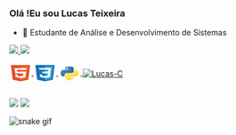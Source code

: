 ### Olá !Eu sou Lucas Teixeira
- 🌱 Estudante de Análise e Desenvolvimento de Sistemas

<div>
<a href=https://github.com/LucasTeixeira7>
   <img height="140em" src="https://github-readme-stats-eight-theta.vercel.app/api?username=LucasTeixeira7&show_icons=true&theme=dark&include_all_commits=true&count_private=true"/>
   <img height="140em" src="https://github-readme-stats-eight-theta.vercel.app/api/top-langs/?username=LucasTeixeira7&layout=compact&langs_count=8&theme=dark"/>
</div>

<div style="display: inline_block"><br>
  <img align="center" alt="Lucas-HTML" height="30" width="40" src="https://raw.githubusercontent.com/devicons/devicon/master/icons/html5/html5-original.svg">
  <img align="center" alt="Lucas-CSS" height="30" width="40" src="https://raw.githubusercontent.com/devicons/devicon/master/icons/css3/css3-original.svg">
  <img align="center" alt="Lucas-Python" height="30" width="40" src="https://raw.githubusercontent.com/devicons/devicon/master/icons/python/python-original.svg">
  <img align="center" alt="Lucas-C" height="30" width="40" src="https://cdn.jsdelivr.net/gh/devicons/devicon@latest/icons/c/c-original.svg" />
          
          
</div>
  
  ##
 
<div> 
  <a href = "lucasteixeira7dev@gmail.com"><img src="https://img.shields.io/badge/-Gmail-%23333?style=for-the-badge&logo=gmail&logoColor=white" target="_blank"></a>
  <a href="https://www.linkedin.com/in/lucasteixeira7" target="_blank"><img src="https://img.shields.io/badge/-LinkedIn-%230077B5?style=for-the-badge&logo=linkedin&logoColor=white" target="_blank"></a> 
</div>

![snake gif](https://github.com/LucasTeixeira7/LucasTeixeira7/blob/output/github-contribution-grid-snake-dark.svg)

